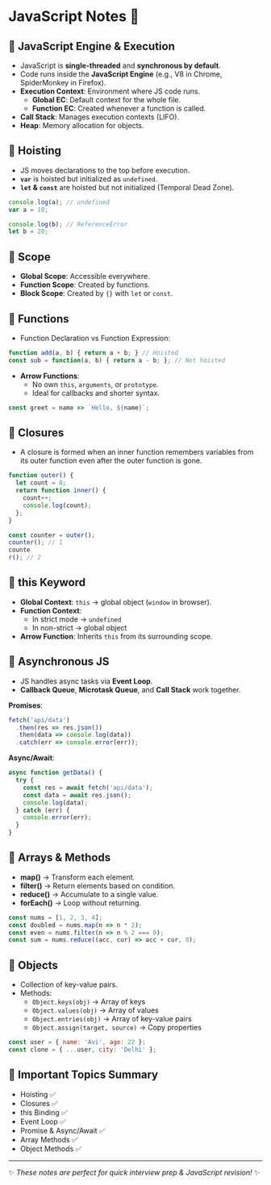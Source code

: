 # JavaScript Notes 🧠

## 🔹 JavaScript Engine & Execution
- JavaScript is **single-threaded** and **synchronous by default**.
- Code runs inside the **JavaScript Engine** (e.g., V8 in Chrome, SpiderMonkey in Firefox).
- **Execution Context**: Environment where JS code runs.
  - **Global EC**: Default context for the whole file.
  - **Function EC**: Created whenever a function is called.
- **Call Stack**: Manages execution contexts (LIFO).
- **Heap**: Memory allocation for objects.

## 🔹 Hoisting
- JS moves declarations to the top before execution.
- **`var`** is hoisted but initialized as `undefined`.
- **`let` & `const`** are hoisted but not initialized (Temporal Dead Zone).

```js
console.log(a); // undefined
var a = 10;

console.log(b); // ReferenceError
let b = 20;
```

## 🔹 Scope
- **Global Scope**: Accessible everywhere.
- **Function Scope**: Created by functions.
- **Block Scope**: Created by `{}` with `let` or `const`.

## 🔹 Functions
- Function Declaration vs Function Expression:

```js
function add(a, b) { return a + b; } // Hoisted
const sub = function(a, b) { return a - b; }; // Not hoisted
```

- **Arrow Functions**:
  - No own `this`, `arguments`, or `prototype`.
  - Ideal for callbacks and shorter syntax.

```js
const greet = name => `Hello, ${name}`;
```

## 🔹 Closures
- A closure is formed when an inner function remembers variables from its outer function even after the outer function is gone.

```js
function outer() {
  let count = 0;
  return function inner() {
    count++;
    console.log(count);
  };
}

const counter = outer();
counter(); // 1
counte
r(); // 2
```

## 🔹 this Keyword
- **Global Context**: `this` → global object (`window` in browser).
- **Function Context**:
  - In strict mode → `undefined`
  - In non-strict → global object
- **Arrow Function**: Inherits `this` from its surrounding scope.

## 🔹 Asynchronous JS
- JS handles async tasks via **Event Loop**.
- **Callback Queue**, **Microtask Queue**, and **Call Stack** work together.

**Promises**:
```js
fetch('api/data')
  .then(res => res.json())
  .then(data => console.log(data))
  .catch(err => console.error(err));
```

**Async/Await**:
```js
async function getData() {
  try {
    const res = await fetch('api/data');
    const data = await res.json();
    console.log(data);
  } catch (err) {
    console.error(err);
  }
}
```

## 🔹 Arrays & Methods
- **map()** → Transform each element.
- **filter()** → Return elements based on condition.
- **reduce()** → Accumulate to a single value.
- **forEach()** → Loop without returning.

```js
const nums = [1, 2, 3, 4];
const doubled = nums.map(n => n * 2);
const even = nums.filter(n => n % 2 === 0);
const sum = nums.reduce((acc, cur) => acc + cur, 0);
```

## 🔹 Objects
- Collection of key-value pairs.
- Methods:
  - `Object.keys(obj)` → Array of keys
  - `Object.values(obj)` → Array of values
  - `Object.entries(obj)` → Array of key-value pairs
  - `Object.assign(target, source)` → Copy properties

```js
const user = { name: 'Avi', age: 22 };
const clone = { ...user, city: 'Delhi' };
```

## 🔹 Important Topics Summary
- Hoisting ✅
- Closures ✅
- this Binding ✅
- Event Loop ✅
- Promise & Async/Await ✅
- Array Methods ✅
- Object Methods ✅

---
✨ *These notes are perfect for quick interview prep & JavaScript revision!* ✨
